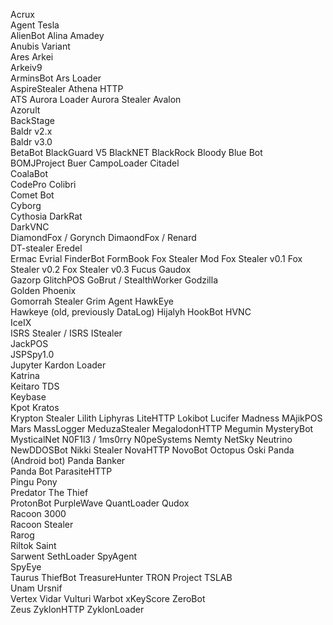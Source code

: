 Acrux  
Agent Tesla  
AlienBot
Alina 
Amadey  
Anubis Variant  
Ares
Arkei  
Arkeiv9  
ArminsBot
Ars Loader  
AspireStealer
Athena HTTP  
ATS
Aurora Loader
Aurora Stealer
Avalon  
Azorult  
BackStage  
Baldr v2.x  
Baldr v3.0  
BetaBot
BlackGuard V5
BlackNET
BlackRock
Bloody
Blue Bot  
BOMJProject
Buer
CampoLoader
Citadel  
CoalaBot  
CodePro
Colibri  
Comet Bot  
Cyborg  
Cythosia
DarkRat  
DarkVNC  
DiamondFox / Gorynch
DimaondFox / Renard  
DT-stealer
Eredel  
Ermac
Evrial
FinderBot
FormBook
Fox Stealer Mod
Fox Stealer v0.1
Fox Stealer v0.2
Fox Stealer v0.3
Fucus
Gaudox  
Gazorp
GlitchPOS
GoBrut / StealthWorker
Godzilla  
Golden Phoenix  
Gomorrah Stealer
Grim Agent
HawkEye  
Hawkeye (old, previously DataLog)
Hijalyh
HookBot
HVNC  
IceIX  
ISRS Stealer / ISRS
IStealer  
JackPOS  
JSPSpy1.0  
Jupyter
Kardon Loader  
Katrina  
Keitaro TDS  
Keybase  
Kpot 
Kratos  
Krypton Stealer
Lilith
Liphyras
LiteHTTP 
Lokibot 
Lucifer
Madness
MAjikPOS 
Mars
MassLogger
MeduzaStealer 
MegalodonHTTP 
Megumin 
MysteryBot 
MysticalNet 
N0F1l3 / 1ms0rry 
N0peSystems
Nemty 
NetSky 
Neutrino
NewDDOSBot
Nikki Stealer
NovaHTTP 
NovoBot 
Octopus
Oski 
Panda (Android bot)
Panda Banker  
Panda Bot
ParasiteHTTP  
Pingu
Pony  
Predator The Thief  
ProtonBot
PurpleWave
QuantLoader
Qudox  
Racoon 3000  
Racoon Stealer  
Rarog  
Riltok
Saint  
Sarwent
SethLoader
SpyAgent  
SpyEye  
Taurus
ThiefBot
TreasureHunter
TRON Project
TSLAB  
Unam
Ursnif  
Vertex
Vidar
Vulturi
Warbot
xKeyScore
ZeroBot  
Zeus
ZyklonHTTP
ZyklonLoader
